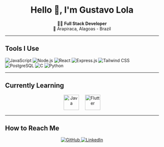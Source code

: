 <h1 align="center">Hello 👋, I'm Gustavo Lola</h1>

<p align="center">
  👨‍💻 <strong> Full Stack Developer </strong><br/>
  📍 Arapiraca, Alagoas - Brazil
</p>

---

## Tools I Use

<div align="start">
  
  <img src="https://img.shields.io/badge/JavaScript-F7DF1E?style=for-the-badge&logo=javascript&logoColor=black" alt="JavaScript"/>
  <img src="https://img.shields.io/badge/Node.js-339933?style=for-the-badge&logo=node.js&logoColor=white" alt="Node.js"/>
  <img src="https://img.shields.io/badge/React-20232A?style=for-the-badge&logo=react&logoColor=61DAFB" alt="React"/>
  <img src="https://img.shields.io/badge/Express.js-000000?style=for-the-badge&logo=express&logoColor=white" alt="Express.js"/>
  <img src="https://img.shields.io/badge/Tailwind_CSS-38B2AC?style=for-the-badge&logo=tailwind-css&logoColor=white" alt="Tailwind CSS"/>
  <img src="https://img.shields.io/badge/PostgreSQL-4169E1?style=for-the-badge&logo=postgresql&logoColor=white" alt="PostgreSQL"/>
  <img src="https://img.shields.io/badge/C-00599C?style=for-the-badge&logo=c&logoColor=white" alt="C"/>
  <img src="https://img.shields.io/badge/Python-3776AB?style=for-the-badge&logo=python&logoColor=white" alt="Python"/>


</div>

---

## Currently Learning

<div align="center">
  <img src="https://cdn.jsdelivr.net/gh/devicons/devicon/icons/java/java-original.svg" width="50" title="Java"/>
  &nbsp;&nbsp;&nbsp;
  <img src="https://cdn.jsdelivr.net/gh/devicons/devicon/icons/flutter/flutter-original.svg" width="50" title="Flutter"/>
</div>

---

## How to Reach Me

<div align="center">
  
  <a href="https://github.com/gustavo-lola" target="_blank">
    <img src="https://img.shields.io/badge/GitHub-100000?style=for-the-badge&logo=github&logoColor=white" alt="GitHub"/>
  </a>
  
  <a href="https://www.linkedin.com/in/gustavo-lola/" target="_blank">
    <img src="https://img.shields.io/badge/LinkedIn-0A66C2?style=for-the-badge&logo=linkedin&logoColor=white" alt="LinkedIn"/>
  </a>
  
</div>
